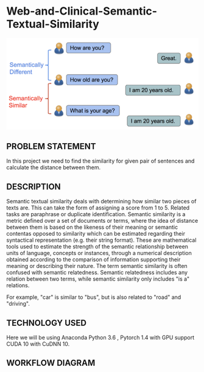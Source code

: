# Web-and-Clinical-Semantic-Textual-Similarity
![Explaining Semantic Similarity](image4.png)

## PROBLEM STATEMENT

  In this project we need to find the similarity for given pair of sentences and calculate the distance between them.
  
## DESCRIPTION

  Semantic textual similarity deals with determining how similar two pieces of texts are. This can take the form of assigning a score from 1 to 5. Related tasks are paraphrase or
  duplicate identification.
  Semantic similarity is a metric defined over a set of documents or terms, where the idea of distance between them is based on the likeness of their meaning or semantic contentas
  opposed to similarity which can be estimated regarding their syntactical representation (e.g. their string format). These are mathematical tools used to estimate the strength of
  the semantic relationship between units of language, concepts or instances, through a numerical description obtained according to the comparison of information supporting their
  meaning or describing their nature. The term semantic similarity is often confused with semantic relatedness. Semantic relatedness includes any relation between two terms, while
  semantic similarity only includes "is a" relations.

  For example, "car" is similar to "bus", but is also related to "road" and "driving".
  
## TECHNOLOGY USED

  Here we will be using  Anaconda Python 3.6 , Pytorch 1.4 with GPU support CUDA 10 with CuDNN 10.
  
## WORKFLOW DIAGRAM


